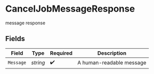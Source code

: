 # CancelJobMessageResponse

message response


## Fields

| Field                    | Type                     | Required                 | Description              |
| ------------------------ | ------------------------ | ------------------------ | ------------------------ |
| `Message`                | *string*                 | :heavy_check_mark:       | A human-readable message |